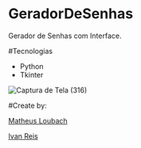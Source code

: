 # GeradorDeSenhas


Gerador de Senhas com Interface.


#Tecnologias

- Python
- Tkinter



![Captura de Tela (316)](https://user-images.githubusercontent.com/34719454/197640246-8c752444-8d28-4ebc-a400-158a856134b9.png)




#Create by: 
<div> 
  <p><a href="https://github.com/Matheus-Loubach">Matheus Loubach</a></p>
  <p><a href="https://github.com/Ivan-ReisDev">Ivan Reis</a></p>
</div>

